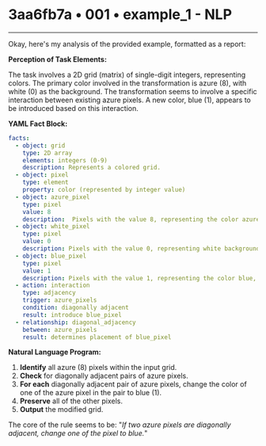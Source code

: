 # 3aa6fb7a • 001 • example_1 - NLP

---
Okay, here's my analysis of the provided example, formatted as a report:

**Perception of Task Elements:**

The task involves a 2D grid (matrix) of single-digit integers, representing colors. The primary color involved in the transformation is azure (8), with white (0) as the background.  The transformation seems to involve a specific interaction between existing azure pixels. A new color, blue (1), appears to be introduced based on this interaction.

**YAML Fact Block:**



```yaml
facts:
  - object: grid
    type: 2D array
    elements: integers (0-9)
    description: Represents a colored grid.
  - object: pixel
    type: element
    property: color (represented by integer value)
  - object: azure_pixel
    type: pixel
    value: 8
    description:  Pixels with the value 8, representing the color azure.
  - object: white_pixel
    type: pixel
    value: 0
    description: Pixels with the value 0, representing white background.
  - object: blue_pixel
    type: pixel
    value: 1
    description: Pixels with the value 1, representing the color blue, that are introduced in the output.
  - action: interaction
    type: adjacency
    trigger: azure_pixels
    condition: diagonally adjacent
    result: introduce blue_pixel
  - relationship: diagonal_adjacency
    between: azure_pixels
    result: determines placement of blue_pixel
```



**Natural Language Program:**

1.  **Identify** all azure (8) pixels within the input grid.
2.  **Check** for diagonally adjacent pairs of azure pixels.
3.  **For each** diagonally adjacent pair of azure pixels, change the color of one of the azure pixel in the pair to blue (1).
4. **Preserve** all of the other pixels.
5.  **Output** the modified grid.

The core of the rule seems to be: "*If two azure pixels are diagonally adjacent, change one of the pixel to blue.*"

